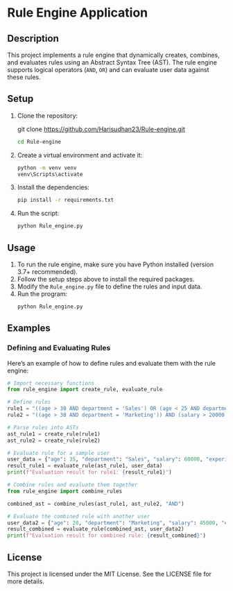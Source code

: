 # Rule Engine Application

## Description

This project implements a rule engine that dynamically creates, combines, and evaluates rules using an Abstract Syntax Tree (AST). The rule engine supports logical operators (`AND`, `OR`) and can evaluate user data against these rules.

## Setup

1. Clone the repository:
   
    git clone https://github.com/Harisudhan23/Rule-engine.git
    ```bash
    cd Rule-engine
    ```

2. Create a virtual environment and activate it:
    ```bash
    python -m venv venv
    venv\Scripts\activate      
    ```

3. Install the dependencies:
    ```bash
    pip install -r requirements.txt
    ```

4. Run the script:
    ```bash
    python Rule_engine.py
    ```

## Usage

1. To run the rule engine, make sure you have Python installed (version 3.7+ recommended).
2. Follow the setup steps above to install the required packages.
3. Modify the `Rule_engine.py` file to define the rules and input data.
4. Run the program:
    ```bash
    python Rule_engine.py
    ```

## Examples

### Defining and Evaluating Rules

Here’s an example of how to define rules and evaluate them with the rule engine:

```python
# Import necessary functions
from rule_engine import create_rule, evaluate_rule

# Define rules
rule1 = "((age > 30 AND department = 'Sales') OR (age < 25 AND department = 'Marketing')) AND (salary > 50000 OR experience > 5)"
rule2 = "((age > 30 AND department = 'Marketing')) AND (salary > 20000 OR experience > 5)"

# Parse rules into ASTs
ast_rule1 = create_rule(rule1)
ast_rule2 = create_rule(rule2)

# Evaluate rule for a sample user
user_data = {"age": 35, "department": "Sales", "salary": 60000, "experience": 3}
result_rule1 = evaluate_rule(ast_rule1, user_data)
print(f"Evaluation result for rule1: {result_rule1}")

# Combine rules and evaluate them together
from rule_engine import combine_rules

combined_ast = combine_rules(ast_rule1, ast_rule2, "AND")

# Evaluate the combined rule with another user
user_data2 = {"age": 28, "department": "Marketing", "salary": 45000, "experience": 6}
result_combined = evaluate_rule(combined_ast, user_data2)
print(f"Evaluation result for combined rule: {result_combined}")
```
## License
   This project is licensed under the MIT License. See the LICENSE file for more details.
